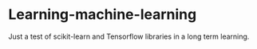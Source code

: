 # Learning-machine-learning
 Just a test of scikit-learn and Tensorflow libraries in a long term learning.
